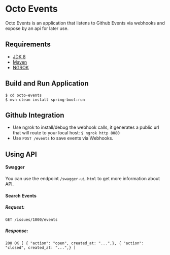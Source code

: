 # Octo Events
Octo Events is an application that listens to Github Events via webhooks and expose by an api for later use.

## Requirements
 - [JDK 8](https://www.oracle.com/java/technologies/javase-jdk8-downloads.html)
 - [Maven](https://maven.apache.org/download.cgi)
 - [NGROK](https://ngrok.com/download)

## Build and Run Application
```
$ cd octo-events
$ mvn clean install spring-boot:run
```

## Github Integration
- Use ngrok to install/debug the webhook calls, it generates a public url that will route to your local host:
`$ ngrok http 8080`
- Use `POST /events` to save events via Webhooks.

## Using API
#### Swagger
You can use the endpoint `/swagger-ui.html` to get more information about API.

#### Search Events
##### Request:
`GET /issues/1000/events`

##### Response:
`
200 OK
[
    { "action": "open", created_at: "...",},
    { "action": "closed", created_at: "...",}
]
`
